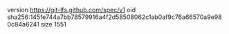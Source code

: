 version https://git-lfs.github.com/spec/v1
oid sha256:145fe744a7bb78579916a4f2d58508062c1ab0af9c76a66570a9e980c84a6241
size 1551
